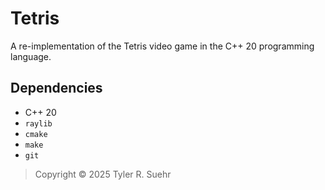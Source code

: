 # Tetris

A re-implementation of the Tetris video game in the C++ 20 programming language.

## Dependencies
- C++ 20
- `raylib`
- `cmake`
- `make`
- `git`

> Copyright © 2025 Tyler R. Suehr
